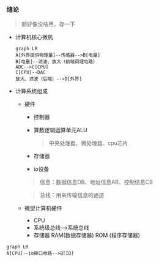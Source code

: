 ### 绪论

> 额好像没啥用。存一下

+ 计算机核心微机

  ```mermaid
  graph LR
  A[外界提供物理量]--传感器-->B[电量]
  B[电量]--滤波、放大（前端调理电路）
  ADC-->C[CPU]
  C[CPU]--DAC
  放大、滤波（后端）-->D[外界]
  ```

+ 计算系统组成

  + 硬件

    + 控制器 

    + 算数逻辑运算单元ALU

      > 中央处理器、微处理器、cpu芯片

    + 存储器

    + io设备

    > 信息：数据信息DB、地址信息AB、控制信息CB

    > 总线：用来传输信息的通道

  + 微型计算机硬件
    + CPU
    + 系统级总线-->系统总线
    + 存储器 RAM(数据存储器) ROM (程序存储器)



```mermaid
graph LR
A[CPU]--io接口电路-->B[IO]

```



